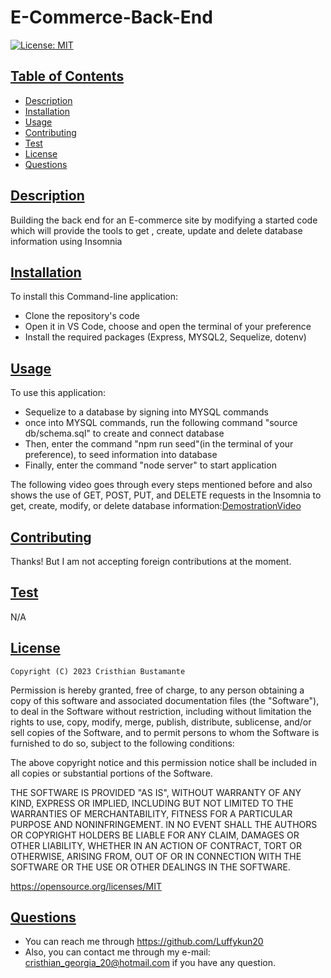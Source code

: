 # E-Commerce-Back-End

[![License: MIT](https://img.shields.io/badge/License-MIT-yellow.svg)](https://opensource.org/licenses/MIT)  
  
    
## [Table of Contents](#table-of-contents)

- [Description](#description)
- [Installation](#installation)
- [Usage](#usage)
- [Contributing](#contributing)
- [Test](#test)
- [License](#license)
- [Questions](#questions)

## [Description](#table-of-contents)

Building the back end for an E-commerce site by modifying a started code which will provide the tools to get , create, update and delete database information using Insomnia

## [Installation](#table-of-contents)
    
To install this Command-line application:

* Clone the repository's code
* Open it in VS Code, choose and open the terminal of your preference
* Install the required packages (Express, MYSQL2, Sequelize, dotenv)

## [Usage](#table-of-contents)
    
To use this application:
* Sequelize to a database by signing into MYSQL commands
* once into MYSQL commands, run the following command "source db/schema.sql" to create and connect database
* Then, enter the command "npm run seed"(in the terminal of your preference), to seed information into database   
* Finally, enter the command "node server" to start application

The following video goes through every steps mentioned before and also shows the use of GET, POST, PUT, and DELETE requests in the Insomnia to get, create, modify, or delete database information:[DemostrationVideo](https://drive.google.com/file/d/1wxePOUo-SCDd0iTOjHQugo1sqNP7rkLD/view)

    
  ## [Contributing](#table-of-contents)

  Thanks! But I am not accepting foreign contributions at the moment.

## [Test](#table-of-contents)

N/A



## [License](#table-of-contents)


    Copyright (C) 2023 Cristhian Bustamante

   Permission is hereby granted, free of charge, to any person obtaining a copy of this software and associated documentation files (the "Software"), to deal in the Software without restriction, including without limitation the rights to use, copy, modify, merge, publish, distribute, sublicense, and/or sell copies of the Software, and to permit persons to whom the Software is furnished to do so, subject to the following conditions:

   The above copyright notice and this permission notice shall be included in all copies or substantial portions of the Software.

   THE SOFTWARE IS PROVIDED "AS IS", WITHOUT WARRANTY OF ANY KIND, EXPRESS OR IMPLIED, INCLUDING BUT NOT LIMITED TO THE WARRANTIES OF MERCHANTABILITY, FITNESS FOR A PARTICULAR PURPOSE AND NONINFRINGEMENT. IN NO EVENT SHALL THE AUTHORS OR COPYRIGHT HOLDERS BE LIABLE FOR ANY CLAIM, DAMAGES OR OTHER LIABILITY, WHETHER IN AN ACTION OF CONTRACT, TORT OR OTHERWISE, ARISING FROM, OUT OF OR IN CONNECTION WITH THE SOFTWARE OR THE USE OR OTHER DEALINGS IN THE SOFTWARE.       
   
   https://opensource.org/licenses/MIT
        
## [Questions](#table-of-contents)

- You can reach me through https://github.com/Luffykun20
- Also, you can contact me through my e-mail: [cristhian_georgia_20@hotmail.com](mailto:cristhian_georgia_20@hotmail.com) if you have any question.
